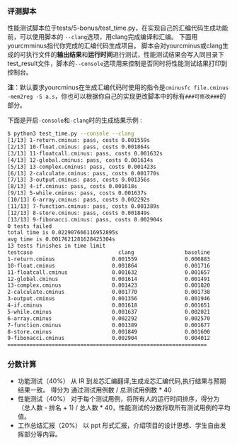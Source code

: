 ### 评测脚本

性能测试脚本位于tests/5-bonus/test_time.py，在实现自己的汇编代码生成功能前，可以使用脚本的 `--clang`选项，用clang完成编译和汇编。
下面用yourcmminus指代你完成的汇编代码生成项目。
脚本会对yourcminus或clang生成的可执行文件的**输出结果**和**运行时间**进行测试，性能测试结果会写入同目录下test_result文件，脚本的`--console`选项用来控制是否同时将性能测试结果打印到控制台。

**注**：默认要求yourcminus在生成汇编代码时使用的指令是`cminusfc file.cminus -mem2reg -S a.s`，你也可以根据你自己的实现更改脚本中的标有`###可修改###`的部分。

下面是开启`-console`和`-clang`时的生成结果示例 :

```bash
$ python3 test_time.py --console --clang
[1/13] 1-return.cminus: pass, costs 0.001559s
[2/13] 10-float.cminus: pass, costs 0.001864s
[3/13] 11-floatcall.cminus: pass, costs 0.001632s
[4/13] 12-global.cminus: pass, costs 0.001614s
[5/13] 13-complex.cminus: pass, costs 0.001423s
[6/13] 2-calculate.cminus: pass, costs 0.001770s
[7/13] 3-output.cminus: pass, costs 0.001356s
[8/13] 4-if.cminus: pass, costs 0.001618s
[9/13] 5-while.cminus: pass, costs 0.001637s
[10/13] 6-array.cminus: pass, costs 0.002292s
[11/13] 7-function.cminus: pass, costs 0.001389s
[12/13] 8-store.cminus: pass, costs 0.001849s
[13/13] 9-fibonacci.cminus: pass, costs 0.002904s
0 tests failed
total time is 0.022907666116952895s
avg time is 0.0017621281628425304s
13 tests finishes in time limit
testcase                           clang                baseline
1-return.cminus                  0.001559               0.000883
10-float.cminus                  0.001864               0.001716
11-floatcall.cminus              0.001632               0.001657
12-global.cminus                 0.001614               0.001491
13-complex.cminus                0.001423               0.001820
2-calculate.cminus               0.001770               0.001738
3-output.cminus                  0.001356               0.001946
4-if.cminus                      0.001618               0.001651
5-while.cminus                   0.001637               0.002021
6-array.cminus                   0.002292               0.002570
7-function.cminus                0.001389               0.001677
8-store.cminus                   0.001849               0.001600
9-fibonacci.cminus               0.002904               0.004012
===============================================================
```


### 分数计算

+ 功能测试（40%）
  从 IR 到龙芯汇编翻译,生成龙芯汇编代码,执行结果与预期结果一致。
  得分为 通过测试用例数 / 总测试用例数 * 40
+ 性能测试（40%）
  对于每个测试用例，将所有人的运行时间排序，得分为（总人数 - 排名 + 1) / 总人数 * 40，性能测试的分数将取所有测试用例的平均值。
+ 工作总结汇报（20%）
  以 ppt 形式汇报，介绍项目的设计思想、学生自由发挥部分等内容。
